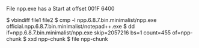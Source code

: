 File npp.exe has a Start at offset 001F 6400

$ vbindiff file1 file2
$ cmp -l npp.6.8.7.bin.minimalist/npp.exe official.npp.6.8.7.bin.minimalist/notepad++.exe 
$ dd if=npp.6.8.7.bin.minimalist/npp.exe skip=2057216 bs=1 count=455 of=npp-chunk
$ xxd npp-chunk 
$ file npp-chunk 
